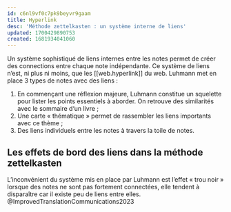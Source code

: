```yaml
---
id: c6nl9vf0c7pk9beyvr9gaam
title: Hyperlink
desc: 'Méthode zettelkasten : un système interne de liens'
updated: 1700429890753
created: 1681934041060
---
```


Un système sophistiqué de liens internes entre les notes permet de créer des connections entre chaque note indépendante. Ce système de liens n’est, ni plus ni moins, que les [[web.hyperlink]] du web. Luhmann met en place 3 types de notes avec des liens :

1. En commençant une réflexion majeure, Luhmann constitue un squelette pour lister les points essentiels à aborder. On retrouve des similarités avec le sommaire d‘un livre ;
2. Une carte « thématique » permet de rassembler les liens importants avec ce thème ;
3. Des liens individuels entre les notes à travers la toile de notes.

## Les effets de bord des liens dans la méthode zettelkasten

L’inconvénient du système mis en place par Luhmann est l’effet « trou noir » lorsque des notes ne sont pas fortement connectées, elle tendent à disparaître car il existe peu de liens entre elles. @ImprovedTranslationCommunications2023
